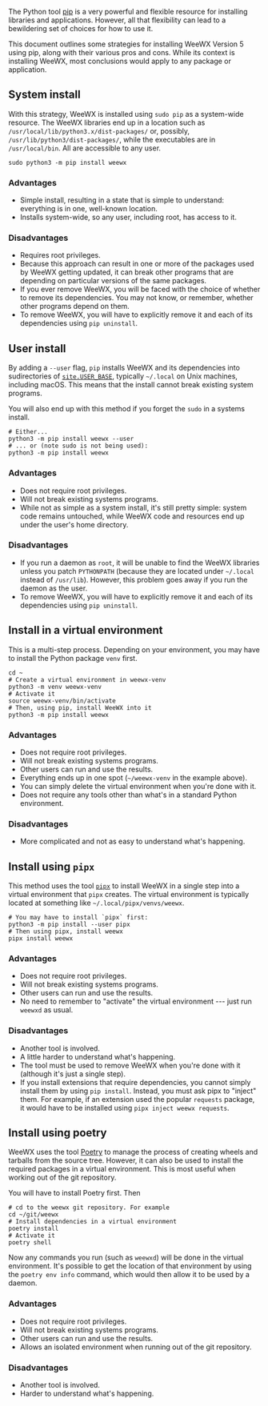 The Python tool [pip](https://pip.pypa.io) is a very powerful and flexible
resource for installing libraries and applications. However, all that
flexibility can lead to a bewildering set of choices for how to use it.

This document outlines some strategies for installing WeeWX Version 5 using pip,
along with their various pros and cons. While its context is installing WeeWX,
most conclusions would apply to any package or application.

## System install

With this strategy, WeeWX is installed using `sudo pip` as a system-wide resource. The WeeWX
libraries end up in a location such as `/usr/local/lib/python3.x/dist-packages/` or, possibly,
`/usr/lib/python3/dist-packages/`, while the executables are in `/usr/local/bin`. All are
accessible to any user.

```shell
sudo python3 -m pip install weewx
```

### Advantages

- Simple install, resulting in a state that is simple to understand: everything 
  is in one, well-known location.
- Installs system-wide, so any user, including root, has access to it.

### Disadvantages

- Requires root privileges.
- Because this approach can result in one or more of the packages used by WeeWX
  getting updated, it can break other programs that are depending on particular 
  versions of the same packages.
- If you ever remove WeeWX, you will be faced with the choice of whether to
  remove its dependencies. You may not know, or remember, whether other
  programs depend on them.
- To remove WeeWX, you will have to explicitly remove it and each of its 
  dependencies using `pip uninstall`.


## User install

By adding a `--user` flag, `pip` installs WeeWX and its dependencies into
sudirectories of
[`site.USER_BASE`](https://docs.python.org/3/install/index.html#alternate-installation-the-user-scheme),
typically `~/.local` on Unix machines, including macOS. This means that the 
install cannot break existing system programs.

You will also end up with this method if you forget the `sudo` in a systems
install.

```shell
# Either...
python3 -m pip install weewx --user
# ... or (note sudo is not being used):
python3 -m pip install weewx
```

### Advantages

- Does not require root privileges.
- Will not break existing systems programs.
- While not as simple as a system install, it's still pretty simple: system
  code remains untouched, while WeeWX code and resources end up under the
  user's home directory.

### Disadvantages

- If you run a daemon as `root`, it will be unable to find the WeeWX libraries
  unless you patch `PYTHONPATH` (because they are located under `~/.local`
  instead of `/usr/lib`). However, this problem goes away if you run
  the daemon as the user.
- To remove WeeWX, you will have to explicitly remove it and each of its 
  dependencies using `pip uninstall`.

## Install in a virtual environment

This is a multi-step process. Depending on your environment, you may have to
install the Python package `venv` first.

```shell
cd ~
# Create a virtual environment in weewx-venv
python3 -m venv weewx-venv
# Activate it
source weewx-venv/bin/activate
# Then, using pip, install WeeWX into it
python3 -m pip install weewx 
```

### Advantages

- Does not require root privileges.
- Will not break existing systems programs.
- Other users can run and use the results.
- Everything ends up in one spot (`~/weewx-venv` in the example above).
- You can simply delete the virtual environment when you're done with it.
- Does not require any tools other than what's in a standard Python environment.

### Disadvantages

- More complicated and not as easy to understand what's happening.

## Install using `pipx`

This method uses the tool [`pipx`](https://pypa.github.io/pipx/) to install
WeeWX in a single step into a virtual environment that `pipx` creates. The
virtual environment is typically located at something like
`~/.local/pipx/venvs/weewx`.

```shell
# You may have to install `pipx` first:
python3 -m pip install --user pipx
# Then using pipx, install weewx
pipx install weewx
```

### Advantages

- Does not require root privileges.
- Will not break existing systems programs.
- Other users can run and use the results.
- No need to remember to "activate" the virtual environment --- just run
  `weewxd` as usual.

### Disadvantages

- Another tool is involved.
- A little harder to understand what's happening.
- The tool must be used to remove WeeWX when you're done with it (although 
  it's just a single step).
- If you install extensions that require dependencies, you cannot simply
  install them by using `pip install`. Instead, you must ask pipx to "inject"
  them. For example, if an extension used the popular `requests` package,
  it would have to be installed using `pipx inject weewx requests`.


## Install using poetry

WeeWX uses the tool [Poetry](https://python-poetry.org/) to manage the process
of creating wheels and tarballs from the source tree. However, it can also
be used to install the required packages in a virtual environment. This is most
useful when working out of the git repository.

You will have to install Poetry first. Then

```shell
# cd to the weewx git repository. For example
cd ~/git/weewx
# Install dependencies in a virtual environment
poetry install
# Activate it
poetry shell
```

Now any commands you run (such as `weewxd`) will be done in the virtual
environment. It's possible to get the location of that environment by using the
`poetry env info` command, which would then allow it to be used by a daemon.

### Advantages

- Does not require root privileges.
- Will not break existing systems programs.
- Other users can run and use the results.
- Allows an isolated environment when running out of the git repository.

### Disadvantages

- Another tool is involved.
- Harder to understand what's happening.
